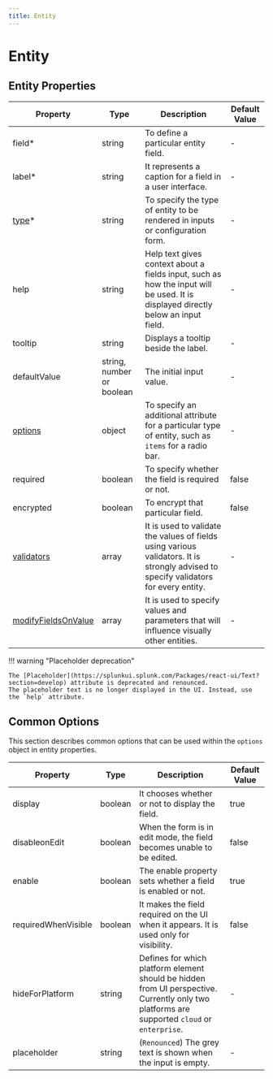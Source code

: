```yaml
---
title: Entity
---
```


# Entity

## Entity Properties

| Property                                                         | Type                      | Description                                                                                                                          | Default Value |
|------------------------------------------------------------------|---------------------------|--------------------------------------------------------------------------------------------------------------------------------------|---------------|
| field<span class="required-asterisk">\*</span>                   | string                    | To define a particular entity field.                                                                                                 | -             |
| label<span class="required-asterisk">\*</span>                   | string                    | It represents a caption for a field in a user interface.                                                                             | -             |
| [type](./components.md)<span class="required-asterisk">\*</span> | string                    | To specify the type of entity to be rendered in inputs or configuration form.                                                        | -             |
| help                                                             | string                    | Help text gives context about a fields input, such as how the input will be used. It is displayed directly below an input field.     | -             |
| tooltip                                                          | string                    | Displays a tooltip beside the label.                                                                                                 | -             |
| defaultValue                                                     | string, number or boolean | The initial input value.                                                                                                             | -             |
| [options](#common-options)                                       | object                    | To specify an additional attribute for a particular type of entity, such as `items` for a radio bar.                                 | -             |
| required                                                         | boolean                   | To specify whether the field is required or not.                                                                                     | false         |
| encrypted                                                        | boolean                   | To encrypt that particular field.                                                                                                    | false         |
| [validators](./validators.md)                                    | array                     | It is used to validate the values of fields using various validators. It is strongly advised to specify validators for every entity. | -             |
| [modifyFieldsOnValue](./modifyFieldsOnValue.md)                  | array                     | It is used to specify values and parameters that will influence visually other entities.                                             | -             |

!!! warning "Placeholder deprecation"

    The [Placeholder](https://splunkui.splunk.com/Packages/react-ui/Text?section=develop) attribute is deprecated and renounced.
    The placeholder text is no longer displayed in the UI. Instead, use the `help` attribute.

## Common Options

This section describes common options that can be used within the `options` object in entity properties.

| Property            | Type    | Description                                                                                                                                  | Default Value |
| ------------------- | ------- | -------------------------------------------------------------------------------------------------------------------------------------------- | ------------- |
| display             | boolean | It chooses whether or not to display the field.                                                                                              | true          |
| disableonEdit       | boolean | When the form is in edit mode, the field becomes unable to be edited.                                                                        | false         |
| enable              | boolean | The enable property sets whether a field is enabled or not.                                                                                  | true          |
| requiredWhenVisible | boolean | It makes the field required on the UI when it appears. It is used only for visibility.                                                       | false         |
| hideForPlatform     | string  | Defines for which platform element should be hidden from UI perspective. Currently only two platforms are supported `cloud` or `enterprise`. | -             |
| placeholder         | string  | (`Renounced`) The grey text is shown when the input is empty.                                                                                | -             |
